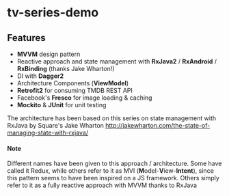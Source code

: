 # tv-series-demo

## Features

- **MVVM** design pattern
- Reactive approach and state management with **RxJava2** / **RxAndroid** / **RxBinding** (thanks Jake Wharton!)
- DI with **Dagger2**
- Architecture Components (**ViewModel**)
- **Retrofit2** for consuming TMDB REST API
- Facebook's **Fresco** for image loading & caching
- **Mockito** & **JUnit** for unit testing

The architecture has been based on this series on state management with RxJava by Square's Jake Wharton http://jakewharton.com/the-state-of-managing-state-with-rxjava/

#### Note
Different names have been given to this approach / architecture. Some have called it Redux, while others refer to it as MVI (**M**odel-**V**iew-**Intent**), since this pattern seems to have been inspired on a JS framework. Others simply refer to it as a fully reactive approach with MVVM thanks to RxJava
